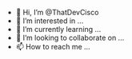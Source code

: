 - 👋 Hi, I’m @ThatDevCisco
- 👀 I’m interested in ...
- 🌱 I’m currently learning ...
- 💞️ I’m looking to collaborate on ...
- 📫 How to reach me ...

<!---
ThatDevCisco/ThatDevCisco is a ✨ special ✨ repository because its `README.md` (this file) appears on your GitHub profile.
You can click the Preview link to take a look at your changes.
--->
